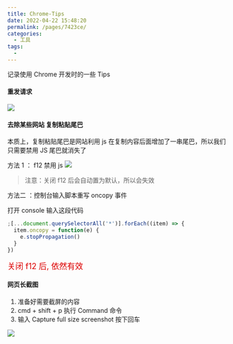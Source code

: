 ```yaml
---
title: Chrome-Tips
date: 2022-04-22 15:48:20
permalink: /pages/7423ce/
categories:
  - 工具
tags:
  -
---
```


记录使用 Chrome 开发时的一些 Tips

#### 重发请求

![](https://raw.gitmirror.com/GanChuanYin/picture/main/blog/20220424141237.png)

#### 去除某些网站 复制粘贴尾巴

本质上，复制粘贴尾巴是网站利用 js 在复制内容后面增加了一串尾巴，所以我们只需要禁用 JS 尾巴就消失了

方法 1 ： f12 禁用 js
![](https://raw.gitmirror.com/GanChuanYin/picture/main/blog/20220422154859.png)

> 注意：关闭 f12 后会自动置为默认，所以会失效

方法二 ：控制台输入脚本重写 oncopy 事件

打开 console 输入这段代码

```javascript
;[...document.querySelectorAll('*')].forEach((item) => {
  item.oncopy = function(e) {
    e.stopPropagation()
  }
})
```

<font color=#dd0000 size=4>关闭 f12 后, 依然有效</font>

#### 网页长截图

1. 准备好需要截屏的内容
2. cmd + shift + p 执行 Command 命令
3. 输入 Capture full size screenshot 按下回车

![](https://raw.gitmirror.com/GanChuanYin/picture/main/blog/20220424142315.png)

